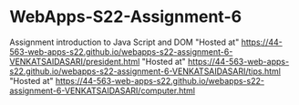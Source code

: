 # WebApps-S22-Assignment-6
Assignment introduction to Java Script and DOM
"Hosted at" <https://44-563-web-apps-s22.github.io/webapps-s22-assignment-6-VENKATSAIDASARI/president.html>
"Hosted at" <https://44-563-web-apps-s22.github.io/webapps-s22-assignment-6-VENKATSAIDASARI/tips.html>
"Hosted at" <https://44-563-web-apps-s22.github.io/webapps-s22-assignment-6-VENKATSAIDASARI/computer.html>